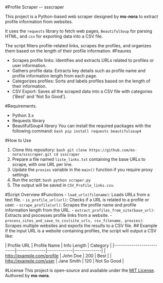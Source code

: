 #Profile Scraper -- ssscraper
 
This project is a Python-based web scraper designed by **ms-nora** to extract profile information from websites. 
 
It uses the `requests` library to fetch web pages, `BeautifulSoup` for parsing HTML, and `csv` for exporting data into a CSV file. 

The script filters profile-related links, scrapes the profiles, and organizes them based on the length of their profile information. 
#Feaures 
  - Scrapes profile links: Identifies and extracts URLs related to profiles or user information. 
  - Gathers profile data: Extracts key details such as profile name and profile information length from each page.
  - Categorizes profiles: Sorts and labels profiles based on the length of their information.
  - CSV Export: Saves all the scraped data into a CSV file with categories ('Best' and 'Not So Good').


#Requirements.

- Python 3.x 
- Requests library 
- BeautifulSoup4 library 
You can install the required packages with the following command: ```bash pip install requests beautifulsoup4 ```

#How to Use 

1. Clone this repository: ```bash git clone https://github.com/ms-nora/ssscraper.git cd ssscraper ```
2. Prepare a file named `liste_links.txt` containing the base URLs to scrape, with one URL per line.
3. Update the `proxies` variable in the `main()` function if you require proxy settings. 
4. Run the script: ```bash python scraper.py ``` 
5. The output will be saved in `CSV_Profile_links.csv`. 

#Script Overview 
  #Functions 
    - `load_urls(filename)`: Loads URLs from a text file. 
    - `is_profile_url(url)`: Checks if a URL is related to a profile or user. 
    - `scrape_profile(url)`: Scrapes the profile name and profile information length from the URL. 
    - `extract_profiles_from_site(base_url)`: Extracts and processes profile links from a website. 
    - `process_sites_and_save_to_csv(site_urls, csv_filename, proxies)`: Scrapes multiple websites and exports the results                 to a CSV file. ## Example If the input URL is a website containing profiles, the script will output a CSV like:

| Profile URL | Profile Name | Info Length | Category | |---------------------------|---------------|-------------|--------------| 
| http://example.com/profile | John Doe | 200 | Best | 
| http://example.com/user | Jane Smith | 120 | Not So Good | 


#License 
This project is open-source and available under the [MIT License](LICENSE). 
Authored by **ms-nora**.
